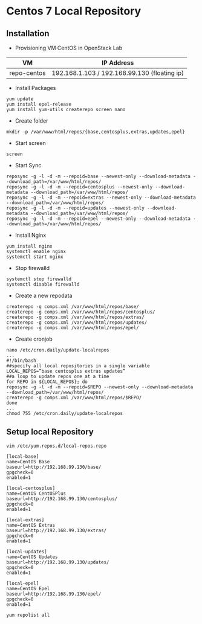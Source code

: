 # Centos 7 Local Repository

## Installation
- Provisioning VM CentOS in OpenStack Lab

| VM | IP Address |
| :---: | :---: |
| repo-centos | 192.168.1.103 / 192.168.99.130 (floating ip) |

- Install Packages
```
yum update
yum install epel-release
yum install yum-utils createrepo screen nano
```
- Create folder
```
mkdir -p /var/www/html/repos/{base,centosplus,extras,updates,epel}
```
- Start screen
```
screen
```
- Start Sync
```
reposync -g -l -d -m --repoid=base --newest-only --download-metadata --download_path=/var/www/html/repos/
reposync -g -l -d -m --repoid=centosplus --newest-only --download-metadata --download_path=/var/www/html/repos/
reposync -g -l -d -m --repoid=extras --newest-only --download-metadata --download_path=/var/www/html/repos/
reposync -g -l -d -m --repoid=updates --newest-only --download-metadata --download_path=/var/www/html/repos/
reposync -g -l -d -m --repoid=epel --newest-only --download-metadata --download_path=/var/www/html/repos/
```
- Install Nginx
```
yum install nginx 
systemctl enable nginx
systemctl start nginx
```
- Stop firewalld
```
systemctl stop firewalld
systemctl disable firewalld
```
- Create a new repodata
```
createrepo -g comps.xml /var/www/html/repos/base/  
createrepo -g comps.xml /var/www/html/repos/centosplus/	
createrepo -g comps.xml /var/www/html/repos/extras/  
createrepo -g comps.xml /var/www/html/repos/updates/  
createrepo -g comps.xml /var/www/html/repos/epel/  

```
- Create cronjob
```
nano /etc/cron.daily/update-localrepos
...
#!/bin/bash
##specify all local repositories in a single variable
LOCAL_REPOS=”base centosplus extras updates”
##a loop to update repos one at a time 
for REPO in ${LOCAL_REPOS}; do
reposync -g -l -d -m --repoid=$REPO --newest-only --download-metadata --download_path=/var/www/html/repos/
createrepo -g comps.xml /var/www/html/repos/$REPO/  
done
...
chmod 755 /etc/cron.daily/update-localrepos
```

## Setup local Repository
```
vim /etc/yum.repos.d/local-repos.repo
```
```
[local-base]
name=CentOS Base
baseurl=http://192.168.99.130/base/
gpgcheck=0
enabled=1

[local-centosplus]
name=CentOS CentOSPlus
baseurl=http://192.168.99.130/centosplus/
gpgcheck=0
enabled=1

[local-extras]
name=CentOS Extras
baseurl=http://192.168.99.130/extras/
gpgcheck=0
enabled=1

[local-updates]
name=CentOS Updates
baseurl=http://192.168.99.130/updates/
gpgcheck=0
enabled=1

[local-epel]
name=CentOS Epel
baseurl=http://192.168.99.130/epel/
gpgcheck=0
enabled=1
```
```
yum repolist all
```